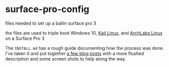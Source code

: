 # surface-pro-config
files needed to set up a ballin surface pro 3

the files are used to triple boot Windows 10, [Kali Linux](https://www.kali.org/), and [ArchLabs Linux](https://archlabslinux.com/) on a Surface Pro 3

The `INSTALL.md` has a rough guide documenting how the process was done. I've taken it and put together [a few blog posts](https://drt.sh/posts/surface-pro-3-triple-boot-01-windows/) with a more flushed description and some screen shots to help along the way.
